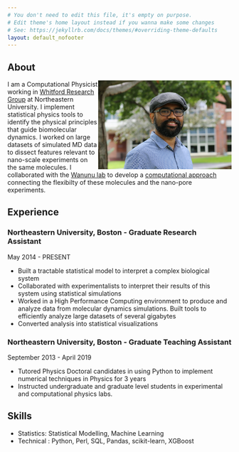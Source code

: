 ```yaml
---
# You don't need to edit this file, it's empty on purpose.
# Edit theme's home layout instead if you wanna make some changes
# See: https://jekyllrb.com/docs/themes/#overriding-theme-defaults
layout: default_nofooter
---
```



## About

<img align='right' height='200' width='300' src="./assets/prasad.jpg"/>

I am a Computational Physicist working in [Whitford Research Group](https://web.northeastern.edu/whitford/) at Northeastern University. I implement statistical physics tools to identify the physical principles that guide biomolecular dynamics. I worked on large datasets of simulated MD data to dissect features relevant to nano-scale experiments on the same molecules. I collaborated with the [Wanunu lab](http://www.northeastern.edu/wanunu/) to develop a [computational approach](https://github.com/prasadbandarkar/gromacs) connecting the flexibilty of these molecules and the nano-pore experiments.


## Experience
### Northeastern University, Boston - Graduate Research Assistant
May 2014 - PRESENT
* Built a tractable statistical model to interpret a complex biological system
* Collaborated with experimentalists to interpret their results of this system using statistical simulations
* Worked in a High Performance Computing environment to produce and analyze data from molecular dynamics simulations. Built tools to efficiently analyze large datasets of several gigabytes
* Converted analysis into statistical visualizations

### Northeastern University, Boston - Graduate Teaching Assistant
September 2013 - April 2019
* Tutored Physics Doctoral candidates in using Python to implement numerical techniques in Physics for 3 years
* Instructed undergraduate and graduate level students in experimental and computational physics labs.

## Skills

* Statistics: Statistical Modelling, Machine Learning
* Technical : Python, Perl, SQL, Pandas, scikit-learn, XGBoost
